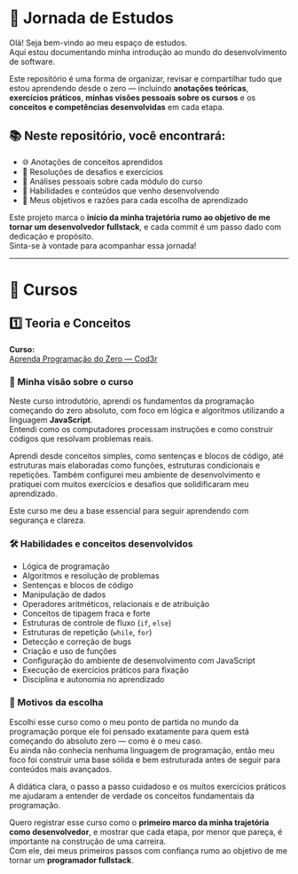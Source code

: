 # 🧠 Jornada de Estudos

Olá! Seja bem-vindo ao meu espaço de estudos.  
Aqui estou documentando minha introdução ao mundo do desenvolvimento de software.

Este repositório é uma forma de organizar, revisar e compartilhar tudo que estou aprendendo desde o zero — incluindo **anotações teóricas**, **exercícios práticos**, **minhas visões pessoais sobre os cursos** e os **conceitos e competências desenvolvidas** em cada etapa.

## 📚 Neste repositório, você encontrará:

- 🌐 Anotações de conceitos aprendidos  
- 🧩 Resoluções de desafios e exercícios  
- 📌 Análises pessoais sobre cada módulo do curso  
- 🔧 Habilidades e conteúdos que venho desenvolvendo  
- 🎯 Meus objetivos e razões para cada escolha de aprendizado  

Este projeto marca o **início da minha trajetória rumo ao objetivo de me tornar um desenvolvedor fullstack**, e cada commit é um passo dado com dedicação e propósito.  
Sinta-se à vontade para acompanhar essa jornada!

---

# 📘 Cursos

## 1️⃣ Teoria e Conceitos

**Curso:**  
[Aprenda Programação do Zero — Cod3r](https://www.cod3r.com.br/courses/aprenda-programacao-do-zero)

### 💭 Minha visão sobre o curso

Neste curso introdutório, aprendi os fundamentos da programação começando do zero absoluto, com foco em lógica e algoritmos utilizando a linguagem **JavaScript**.  
Entendi como os computadores processam instruções e como construir códigos que resolvam problemas reais.  

Aprendi desde conceitos simples, como sentenças e blocos de código, até estruturas mais elaboradas como funções, estruturas condicionais e repetições. Também configurei meu ambiente de desenvolvimento e pratiquei com muitos exercícios e desafios que solidificaram meu aprendizado.  

Este curso me deu a base essencial para seguir aprendendo com segurança e clareza.

### 🛠️ Habilidades e conceitos desenvolvidos

- Lógica de programação  
- Algoritmos e resolução de problemas  
- Sentenças e blocos de código  
- Manipulação de dados  
- Operadores aritméticos, relacionais e de atribuição  
- Conceitos de tipagem fraca e forte  
- Estruturas de controle de fluxo (`if`, `else`)  
- Estruturas de repetição (`while`, `for`)  
- Detecção e correção de bugs  
- Criação e uso de funções  
- Configuração do ambiente de desenvolvimento com JavaScript  
- Execução de exercícios práticos para fixação  
- Disciplina e autonomia no aprendizado  

### 🎯 Motivos da escolha

Escolhi esse curso como o meu ponto de partida no mundo da programação porque ele foi pensado exatamente para quem está começando do absoluto zero — como é o meu caso.  
Eu ainda não conhecia nenhuma linguagem de programação, então meu foco foi construir uma base sólida e bem estruturada antes de seguir para conteúdos mais avançados.  

A didática clara, o passo a passo cuidadoso e os muitos exercícios práticos me ajudaram a entender de verdade os conceitos fundamentais da programação.  

Quero registrar esse curso como o **primeiro marco da minha trajetória como desenvolvedor**, e mostrar que cada etapa, por menor que pareça, é importante na construção de uma carreira.  
Com ele, dei meus primeiros passos com confiança rumo ao objetivo de me tornar um **programador fullstack**.
